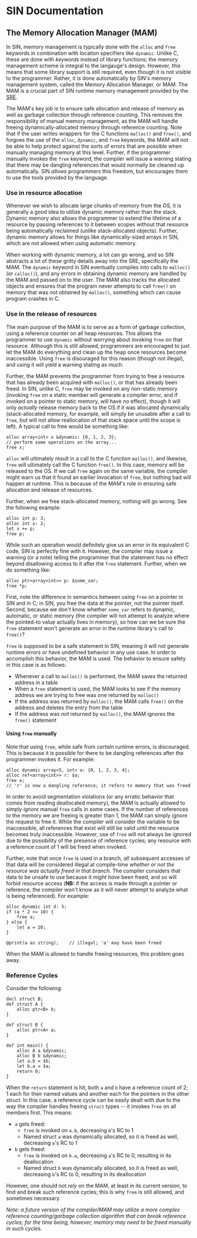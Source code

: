 # SIN Documentation

## The Memory Allocation Manager (MAM)

In SIN, memory management is typically done with the `alloc` and `free` keywords in combination with location specifiers like `dynamic`. Unlike C, these are done with *keywords* instead of library functions; the memory management scheme is integral to the langauge's design. However, this means that some library support is still required, even though it is not visible to the programmer. Rather, it is done automatically by SIN's memory management system, called the Memory Allocation Manager, or MAM. The MAM is a crucial part of SIN runtime memory management provided by the [SRE](SIN%20Runtime%20Environment.md).

The MAM's key job is to ensure safe allocation and release of memory as well as garbage collection through reference counting. This removes the responsibility of manual memory management, as the MAM will handle freeing dynamically-allocated memory through reference counting. Note that if the user writes wrappers for the C functions `malloc()` and `free()`, and forgoes the use of the `alloc`, `dynamic`, and `free` keywords, the MAM will not be able to help protect against the sorts of errors that are possible when manually managing memory at this level. Further, if the programmer manually invokes the `free` keyword, the compiler will issue a warning stating that there may be dangling references that would normally be cleaned up automatically. SIN *allows* programmers this freedom, but encourages them to use the tools provided by the language.

### Use in resource allocation

Whenever we wish to allocate large chunks of memory from the OS, it is generally a good idea to utilize dynamic memory rather than the stack. Dynamic memory also allows the programmer to extend the lifetime of a resource by passing references to it between scopes without that resource being automatically reclaimed (unlike stack-allocated objects). Further, dynamic memory allows for things like dynamically-sized arrays in SIN, which are not allowed when using automatic memory.

When working with dynamic memory, a lot can go wrong, and so SIN abstracts a lot of these gritty details away into the SRE, specifically the MAM. The `dynamic` keyword in SIN eventually compiles into calls to `malloc()` (or `calloc()`), and any errors in obtaining dynamic memory are handled by the MAM and passed on to the user. The MAM also tracks the allocated objects and ensures that the program never attempts to call `free()` on memory that was not obtained by `malloc()`, something which can cause program crashes in C.

### Use in the release of resources

The main purpose of the MAM is to serve as a form of garbage collection, using a reference counter on all heap resources. This allows the programmer to use `dynamic` without worrying about invoking `free` on that resource. Although this is still allowed, programmers are encouraged to just let the MAM do everything and clean up the heap once resources become inaccessible. Using `free` is disouraged for this reason (though not illegal), and using it will yield a warning stating as much.

Further, the MAM prevents the programmer from trying to free a resource that has already been acquired with `malloc()`, or that has already been freed. In SIN, unlike C, `free` may be invoked on any non-static memory (invoking `free` on a static member will generate a compiler error, and if invoked on a pointer to static memory, will have no effect), though it will only *actually* release memory back to the OS if it was allocated dynamically (stack-allocated memory, for example, will simply be unusable after a call to `free`, but will not allow reallocation of that stack space until the scope is left). A typical call to free would be something like:

    alloc array<int> x &dynamic: {0, 1, 2, 3};
    // perform some operations on the array...
    free x;

`alloc` will ultimately result in a call to the C function `malloc()`, and likewise, `free` will ultimately call the C function `free()`. In this case, memory will be released to the OS. If we call `free` again on the same variable, the compiler might warn us that it found an earlier invocation of `free`, but nothing bad will happen at runtime. This is because of the MAM's role in ensuring safe allocation and release of resources.

Further, when we free stack-allocated memory, nothing will go wrong. See the following example:

    alloc int p: 3;
    alloc int x: 2;
    let x += p;
    free p;

While such an operation would definitely give us an error in its equivalent C code, SIN is perfectly fine with it. However, the compiler may issue a warning (or a note) telling the programmer that the statement has no effect beyond disallowing access to it after the `free` statement. Further, when we do something like:

    alloc ptr<array<int>> p: $some_var;
    free *p;

First, note the difference in semantics between using `free` on a pointer in SIN and in C; in SIN, you free the data at the pointer, not the pointer itself. Second, because we don't know whether `some_var` refers to dynamic, automatic, or static memory (the compiler will not attempt to analyze where the pointed-to value actually lives in memory); so how can we be sure the `free` statement won't generate an error in the runtime library's call to `free()`?

`free` is supposed to be a safe statement in SIN, meaning it will not generate runtime errors or have undefined behavior in any use case. In order to accomplish this behavior, the MAM is used. The behavior to ensure safety in this case is as follows:

* Whenever a call to `malloc()` is performed, the MAM saves the returned address in a table
* When a `free` statement is used, the MAM looks to see if the memory address we are trying to free was one returned by `malloc()`
* If the address was returned by `malloc()`, the MAM calls `free()` on the address and deletes the entry from the table
* If the address was *not* returned by `malloc()`, the MAM ignores the `free()` statement

#### Using `free` manually

Note that using `free`, while safe from *certain* runtime errors, is discouraged. This is because it is possible for there to be dangling references after the programmer invokes it. For example:

    alloc dynamic array<5, int> a: {0, 1, 2, 3, 4};
    alloc ref<array<int>> r: $a;
    free a;
    // 'r' is now a dangling reference; it refers to memory that was freed

In order to avoid segmentation violations (or any erratic behavior that comes from reading deallocated memory), the MAM is actually allowed to simply *ignore* manual `free` calls in some cases. If the number of references to the memory we are freeing is greater than 1, the MAM can simply ignore the request to free it. While the compiler will consider the variable to be inaccessible, all references that exist will still be valid until the resource becomes truly inaccessible. However, use of `free` will not always be ignored due to the possibility of the presence of reference cycles; any resource with a reference count of 1 will be freed when invoked.

Further, note that once `free` is used in a branch, *all* subsequent accesses of that data will be considered illegal at compile-time *whether or not the resource was actually freed in that branch.* The compiler considers that data to be unsafe to use because it *might have* been freed, and so will forbid resource access (**NB:** if the access is made through a pointer or reference, the compiler won't know as it will never attempt to analyze what is being referenced). For example:

    alloc dynamic int d: 5;
    if (a * 2 >= 10) {
        free a;
    } else {
        let a = 20;
    }

    @print(a as string);    // illegal; 'a' may have been freed

When the MAM is allowed to handle freeing resources, this problem goes away.

### Reference Cycles

Consider the following:

    decl struct B;
    def struct A {
        alloc ptr<B> b;
    }

    def struct B {
        alloc ptr<A> a;
    }

    def int main() {
        alloc A a &dynamic;
        alloc B b &dynamic;
        let a.b = $b;
        let b.a = $a;
        return 0;
    }

When the `return` statement is hit, both `a` and `b` have a reference count of 2; 1 each for their named values and another each for the pointers in the other struct. In this case, a reference cycle can be easily dealt with due to the way the compiler handles freeing `struct` types -- it invokes `free` on all members first. This means:

* `a` gets freed:
  * `free` is invoked on `a.b`, decreasing `b`'s RC to 1
  * Named struct `a` was dynamically allocated, so it is freed as well, decreasing `a`'s RC to 1
* `b` gets freed:
  * `free` is invoked on `b.a`, decreasing `a`'s RC to 0, resulting in its deallocation
  * Named struct `b` was dynamically allocated, so it is freed as well, decreasing `b`'s RC to 0, resulting in its deallocation

However, one should not *rely* on the MAM, at least in its current version, to find and break such reference cycles; this is why `free` is still allowed, and sometimes necessary.

_Note: a future version of the compiler/MAM may utilize a more complex reference counting/garbage collection algorithm that can break reference cycles; for the time being, however, memory may need to be freed manually in such cycles._
